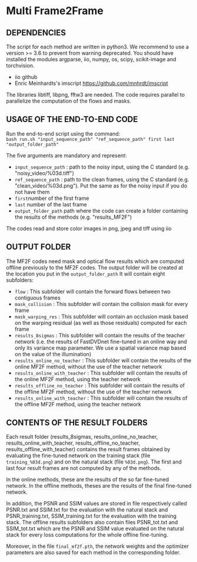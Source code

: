 Multi Frame2Frame
=========================================================================
DEPENDENCIES
------------

The script for each method are written in python3. We recommend to use a version >= 3.6 to prevent from warning deprecated.
You should have installed the modules argparse, iio, numpy, os, scipy, scikit-image and torchvision.
- iio github
- Enric Meinhardts's imscript https://github.com/mnhrdt/imscript

The libraries libtiff, libpng, fftw3 are needed.
The code requires parallel to parallelize the computation of the flows and masks.

USAGE OF THE END-TO-END CODE
----------------------------

Run the end-to-end script using the command:</br>
```bash run.sh "input_sequence_path" "ref_sequence_path" first last "output_folder_path"```

The five arguments are mandatory and represent:
* `input_sequence_path` : path to the noisy input, using the C standard (e.g. "noisy_video/%03d.tiff")
* `ref_sequence_path` : path to the clean frames, using the C standard (e.g. "clean_video/%03d.png"). Put the same as for the noisy input if you do not have them
* `first`number of the first frame
* `last` number of the last frame 
* `output_folder_path` path where the code can create a folder containing the results of the methods (e.g. "results_MF2F")

The codes read and store color images in png, jpeg and tiff using iio

OUTPUT FOLDER
-------------

The MF2F codes need mask and optical flow results which are computed offline previously to the MF2F codes.
The output folder will be created at the location you put in the `output_folder_path`
It will contain eight subfolders:
* `flow` : This subfolder will contain the forward flows between two contiguous frames
* `mask_collision` : This subfolder will contain the collision mask for every frame
* `mask_warping_res` : This subfolder will contain an occlusion mask based on the warping residual (as well as those residuals) computed for each frame
* `results_8sigmas` : This subfolder will contain the results of the teacher network (i.e. the results of FastDVDnet fine-tuned in an online way and only its variance map parameter. We use a spatial variance map based on the value of the illumination)
* `results_online_no_teacher` : This subfolder will contain the results of the online MF2F method, without the use of the teacher network
* `results_online_with_teacher` : This subfolder will contain the results of the online MF2F method, using the teacher network
* `results_offline_no_teacher` : This subfolder will contain the results of the offline MF2F method, without the use of the teacher network
* `results_online_with_teacher` : This subfolder will contain the results of the offline MF2F method, using the teacher network


CONTENTS OF THE RESULT FOLDERS
----------------------

Each result folder (results_8sigmas, results_online_no_teacher, results_online_with_teacher, results_offline_no_teacher, results_offline_with_teacher) contains the result frames obtained by evaluating the fine-tuned network on the training stack (file `training_%03d.png`) and on the natural stack (file `%03d.png`). The first and last four result frames are not computed by any of the methods.

In the online methods, these are the results of the so far fine-tuned network. In the offline methods, theses are the results of the final fine-tuned network. 

In addition, the PSNR and SSIM values are stored in file respectively called PSNR.txt and SSIM.txt for the evaluation with the natural stack and PSNR_training.txt, SSIM_training.txt for the evaluation with the training stack. The offline results subfolders also contain files PSNR_tot.txt and SSIM_tot.txt which are the PSNR and SSIM value evaluated on the natural stack for every loss computations for the whole offline fine-tuning.

Moreover, in the file `final_mf2f.pth`, the network weights and the optimizer parameters are also saved for each method in the corresponding folder.
